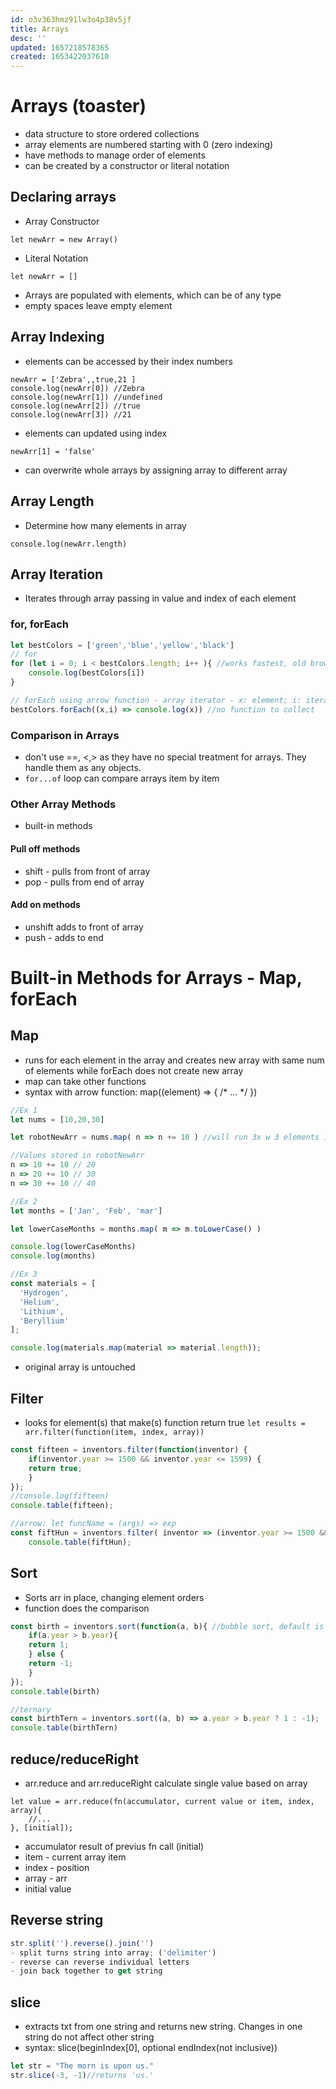 ```yaml
---
id: o3v363hmz91lw3o4p38v5jf
title: Arrays
desc: ''
updated: 1657218578365
created: 1653422037610
---
```


# Arrays (toaster)
- data structure to store ordered collections
- array elements are numbered starting with 0 (zero indexing)
- have methods to manage order of elements
- can be created by a constructor or literal notation

## Declaring arrays
- Array Constructor
```
let newArr = new Array()
```
- Literal Notation
```
let newArr = []
```
- Arrays are populated with elements, which can be of any type
- empty spaces leave empty element

## Array Indexing
- elements can be accessed by their index numbers
```
newArr = ['Zebra',,true,21 ]
console.log(newArr[0]) //Zebra
console.log(newArr[1]) //undefined
console.log(newArr[2]) //true
console.log(newArr[3]) //21
```
- elements can updated using index
```
newArr[1] = 'false'
```

- can overwrite whole arrays by assigning array to different array

## Array Length
- Determine how many elements in array
```
console.log(newArr.length)
```

## Array Iteration
- Iterates through array passing in value and index of each element

### for, forEach

```javascript
let bestColors = ['green','blue','yellow','black']
// for
for (let i = 0; i < bestColors.length; i++ ){ //works fastest, old browser compat
    console.log(bestColors[i])
}

// forEach using arrow function - array iterator - x: element; i: iterator
bestColors.forEach((x,i) => console.log(x)) //no function to collect 
```
### Comparison in Arrays
- don't use ==, <,> as they have no special treatment for arrays. They handle them as any objects.
- ```for...of``` loop can compare arrays item by item

### Other Array Methods
- built-in methods

#### Pull off methods
- shift - pulls from front of array
- pop - pulls from end of array

#### Add on methods
- unshift adds to front of array
- push - adds to end

# Built-in Methods for Arrays - Map, forEach
## Map
- runs for each element in the array and creates new array with same num of elements while forEach does not create new array
- map can take other functions
- syntax with arrow function: map((element) => { /* ... */ })
```javascript
//Ex 1
let nums = [10,20,30]

let robotNewArr = nums.map( n => n += 10 ) //will run 3x w 3 elements in nums array

//Values stored in robotNewArr
n => 10 += 10 // 20
n => 20 += 10 // 30
n => 30 += 10 // 40

//Ex 2
let months = ['Jan', 'Feb', 'mar']

let lowerCaseMonths = months.map( m => m.toLowerCase() )

console.log(lowerCaseMonths)
console.log(months)

//Ex 3
const materials = [
  'Hydrogen',
  'Helium',
  'Lithium',
  'Beryllium'
];

console.log(materials.map(material => material.length));
```
- original array is untouched

## Filter
- looks for element(s) that make(s) function return true
```let results = arr.filter(function(item, index, array))```

``` javascript
const fifteen = inventors.filter(function(inventor) {
    if(inventor.year >= 1500 && inventor.year <= 1599) {
    return true;
    }
});
//console.log(fifteen)
console.table(fifteen);    

//arrow: let funcName = (args) => exp
const fiftHun = inventors.filter( inventor => (inventor.year >= 1500 && inventor.year <= 1599))
    console.table(fiftHun);
```

## Sort
- Sorts arr in place, changing element orders
- function does the comparison

```javascript
const birth = inventors.sort(function(a, b){ //bubble sort, default is string
    if(a.year > b.year){
    return 1;
    } else {
    return -1;
    }
});
console.table(birth)

//ternary
const birthTern = inventors.sort((a, b) => a.year > b.year ? 1 : -1);
console.table(birthTern)
 ```   
## reduce/reduceRight
- arr.reduce and arr.reduceRight calculate single value based on array
```
let value = arr.reduce(fn(accumulator, current value or item, index, array){
    //...
}, [initial]);
```
- accumulator result of previus fn call (initial)
- item - current array item
- index - position
- array - arr
- initial value

## Reverse string
```javascript
str.split('').reverse().join('')
- split turns string into array; ('delimiter')
- reverse can reverse individual letters
- join back together to get string
```
## slice
- extracts txt from one string and returns new string. Changes in one string do not affect other string
- syntax: slice(beginIndex[0], optional endIndex(not inclusive))
```javascript
let str = "The morn is upon us."
str.slice(-3, -1)//returns 'us.'
```

